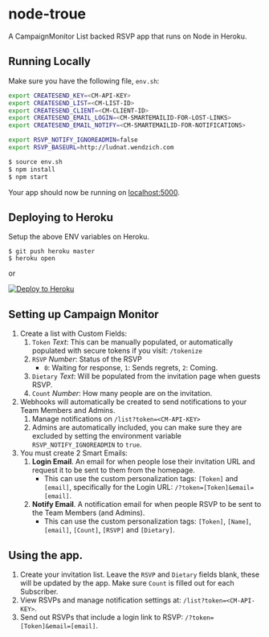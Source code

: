 # node-troue

A CampaignMonitor List backed RSVP app that runs on Node in Heroku.

## Running Locally

Make sure you have the following file, `env.sh`:

```sh
export CREATESEND_KEY=<CM-API-KEY>
export CREATESEND_LIST=<CM-LIST-ID>
export CREATESEND_CLIENT=<CM-CLIENT-ID>
export CREATESEND_EMAIL_LOGIN=<CM-SMARTEMAILID-FOR-LOST-LINKS>
export CREATESEND_EMAIL_NOTIFY=<CM-SMARTEMAILID-FOR-NOTIFICATIONS>

export RSVP_NOTIFY_IGNOREADMIN=false
export RSVP_BASEURL=http://ludnat.wendzich.com
```

```sh
$ source env.sh
$ npm install
$ npm start
```

Your app should now be running on [localhost:5000](http://localhost:5000/).

## Deploying to Heroku

Setup the above ENV variables on Heroku.

```
$ git push heroku master
$ heroku open
```
or

[![Deploy to Heroku](https://www.herokucdn.com/deploy/button.png)](https://heroku.com/deploy)

## Setting up Campaign Monitor

1. Create a list with Custom Fields:
	1. `Token` _Text_: This can be manually populated, or automatically populated with secure tokens if you visit: `/tokenize`
	2. `RSVP` _Number_: Status of the RSVP
		- `0`: Waiting for response, `1`: Sends regrets, `2`: Coming.
	3. `Dietary` _Text_: Will be populated from the invitation page when guests RSVP.
	5. `Count` _Number_: How many people are on the invitation.
2. Webhooks will automatically be created to send notifications to your Team Members and Admins.
	1. Manage notifications on `/list?token=<CM-API-KEY>`
	2. Admins are automatically included, you can make sure they are excluded by setting the environment variable `RSVP_NOTIFY_IGNOREADMIN` to `true`.
3. You must create 2 Smart Emails:
	1. **Login Email**. An email for when people lose their invitation URL and request it to be sent to them from the homepage.
		- This can use the custom personalization tags: `[Token]` and `[email]`, specifically for the Login URL: `/?token=[Token]&email=[email]`.
	2. **Notify Email**. A notification email for when people RSVP to be sent to the Team Members (and Admins).
		- This can use the custom personalization tags: `[Token]`, `[Name]`, `[email]`, `[Count]`, `[RSVP]` and `[Dietary]`.

## Using the app.

1. Create your invitation list. Leave the `RSVP` and `Dietary` fields blank, these will be updated by the app. Make sure `Count` is filled out for each Subscriber.
1. View RSVPs and manage notification settings at: `/list?token=<CM-API-KEY>`.
1. Send out RSVPs that include a login link to RSVP: `/?token=[Token]&email=[email]`.
